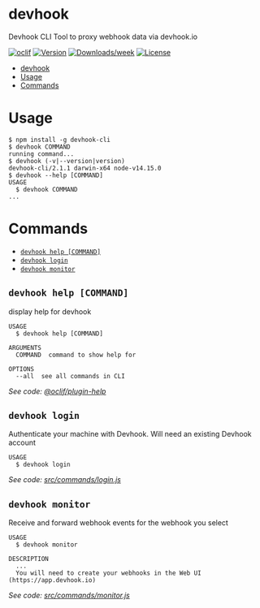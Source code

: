 # devhook

Devhook CLI Tool to proxy webhook data via devhook.io

[![oclif](https://img.shields.io/badge/cli-oclif-brightgreen.svg)](https://oclif.io)
[![Version](https://img.shields.io/npm/v/devhook.svg)](https://npmjs.org/package/devhook)
[![Downloads/week](https://img.shields.io/npm/dw/devhook.svg)](https://npmjs.org/package/devhook)
[![License](https://img.shields.io/npm/l/devhook.svg)](https://github.com/devhook-io/devhook-cli-js/blob/master/package.json)

<!-- toc -->
* [devhook](#devhook)
* [Usage](#usage)
* [Commands](#commands)
<!-- tocstop -->

# Usage

<!-- usage -->
```sh-session
$ npm install -g devhook-cli
$ devhook COMMAND
running command...
$ devhook (-v|--version|version)
devhook-cli/2.1.1 darwin-x64 node-v14.15.0
$ devhook --help [COMMAND]
USAGE
  $ devhook COMMAND
...
```
<!-- usagestop -->

# Commands

<!-- commands -->
* [`devhook help [COMMAND]`](#devhook-help-command)
* [`devhook login`](#devhook-login)
* [`devhook monitor`](#devhook-monitor)

## `devhook help [COMMAND]`

display help for devhook

```
USAGE
  $ devhook help [COMMAND]

ARGUMENTS
  COMMAND  command to show help for

OPTIONS
  --all  see all commands in CLI
```

_See code: [@oclif/plugin-help](https://github.com/oclif/plugin-help/blob/v3.2.2/src/commands/help.ts)_

## `devhook login`

Authenticate your machine with Devhook. Will need an existing Devhook account

```
USAGE
  $ devhook login
```

_See code: [src/commands/login.js](https://github.com/devhook-io/devhook-cli/blob/v2.1.0/src/commands/login.js)_

## `devhook monitor`

Receive and forward webhook events for the webhook you select

```
USAGE
  $ devhook monitor

DESCRIPTION
  ...
  You will need to create your webhooks in the Web UI (https://app.devhook.io)
```

_See code: [src/commands/monitor.js](https://github.com/devhook-io/devhook-cli/blob/v2.1.0/src/commands/monitor.js)_
<!-- commandsstop -->
